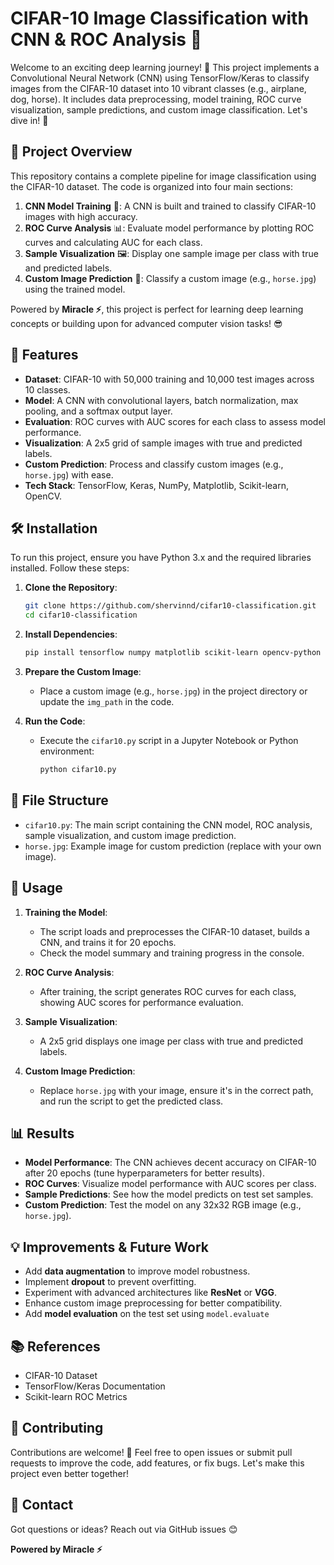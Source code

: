 # CIFAR-10 Image Classification with CNN & ROC Analysis 🌟

Welcome to an exciting deep learning journey! 🚀 This project implements
a Convolutional Neural Network (CNN) using TensorFlow/Keras to classify
images from the CIFAR-10 dataset into 10 vibrant classes (e.g.,
airplane, dog, horse). It includes data preprocessing, model training,
ROC curve visualization, sample predictions, and custom image
classification. Let's dive in! 📸

## 📖 Project Overview

This repository contains a complete pipeline for image classification
using the CIFAR-10 dataset. The code is organized into four main
sections:

1.  **CNN Model Training** 🧠: A CNN is built and trained to classify
    CIFAR-10 images with high accuracy.
2.  **ROC Curve Analysis** 📊: Evaluate model performance by plotting
    ROC curves and calculating AUC for each class.
3.  **Sample Visualization** 🖼️: Display one sample image per class with
    true and predicted labels.
4.  **Custom Image Prediction** 🐎: Classify a custom image (e.g.,
    `horse.jpg`) using the trained model.

Powered by **Miracle ⚡**, this project is perfect for learning deep
learning concepts or building upon for advanced computer vision tasks!
😎

## 🎯 Features

-   **Dataset**: CIFAR-10 with 50,000 training and 10,000 test images
    across 10 classes.
-   **Model**: A CNN with convolutional layers, batch normalization, max
    pooling, and a softmax output layer.
-   **Evaluation**: ROC curves with AUC scores for each class to assess
    model performance.
-   **Visualization**: A 2x5 grid of sample images with true and
    predicted labels.
-   **Custom Prediction**: Process and classify custom images (e.g.,
    `horse.jpg`) with ease.
-   **Tech Stack**: TensorFlow, Keras, NumPy, Matplotlib, Scikit-learn,
    OpenCV.

## 🛠️ Installation

To run this project, ensure you have Python 3.x and the required
libraries installed. Follow these steps:

1.  **Clone the Repository**:

    ``` bash
    git clone https://github.com/shervinnd/cifar10-classification.git
    cd cifar10-classification
    ```

2.  **Install Dependencies**:

    ``` bash
    pip install tensorflow numpy matplotlib scikit-learn opencv-python
    ```

3.  **Prepare the Custom Image**:

    -   Place a custom image (e.g., `horse.jpg`) in the project
        directory or update the `img_path` in the code.

4.  **Run the Code**:

    -   Execute the `cifar10.py` script in a Jupyter Notebook or Python
        environment:

        ``` bash
        python cifar10.py
        ```

## 📂 File Structure

-   `cifar10.py`: The main script containing the CNN model, ROC
    analysis, sample visualization, and custom image prediction.
-   `horse.jpg`: Example image for custom prediction (replace with your
    own image).

## 🚀 Usage

1.  **Training the Model**:

    -   The script loads and preprocesses the CIFAR-10 dataset, builds a
        CNN, and trains it for 20 epochs.
    -   Check the model summary and training progress in the console.

2.  **ROC Curve Analysis**:

    -   After training, the script generates ROC curves for each class,
        showing AUC scores for performance evaluation.

3.  **Sample Visualization**:

    -   A 2x5 grid displays one image per class with true and predicted
        labels.

4.  **Custom Image Prediction**:

    -   Replace `horse.jpg` with your image, ensure it's in the correct
        path, and run the script to get the predicted class.

## 📊 Results

-   **Model Performance**: The CNN achieves decent accuracy on CIFAR-10
    after 20 epochs (tune hyperparameters for better results).
-   **ROC Curves**: Visualize model performance with AUC scores per
    class.
-   **Sample Predictions**: See how the model predicts on test set
    samples.
-   **Custom Prediction**: Test the model on any 32x32 RGB image (e.g.,
    `horse.jpg`).

## 💡 Improvements & Future Work

-   Add **data augmentation** to improve model robustness.
-   Implement **dropout** to prevent overfitting.
-   Experiment with advanced architectures like **ResNet** or **VGG**.
-   Enhance custom image preprocessing for better compatibility.
-   Add **model evaluation** on the test set using `model.evaluate`

## 📚 References

-   CIFAR-10 Dataset
-   TensorFlow/Keras Documentation
-   Scikit-learn ROC Metrics

## 🙌 Contributing

Contributions are welcome! 🎉 Feel free to open issues or submit pull
requests to improve the code, add features, or fix bugs. Let's make this
project even better together!

## 📧 Contact

Got questions or ideas? Reach out via GitHub issues 😊

**Powered by Miracle ⚡**
